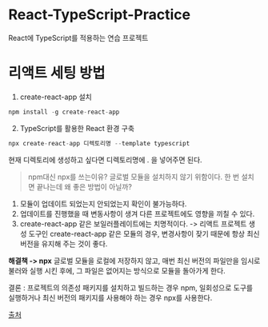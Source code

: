 # React-TypeScript-Practice

React에 TypeScript를 적용하는 연습 프로젝트

# 리액트 세팅 방법

1. create-react-app 설치

```ts
npm install -g create-react-app
```

2. TypeScript를 활용한 React 환경 구축

```ts
npx create-react-app 디렉토리명 --template typescript
```

현재 디렉토리에 생성하고 싶다면 디렉토리명에 . 을 넣어주면 된다.

> npm대신 npx를 쓰는이유?
> 글로벌 모듈을 설치하지 않기 위함이다. 한 번 설치면 끝나는데 왜 좋은 방법이 아닐까?

1. 모듈이 업데이트 되었는지 안되었는지 확인이 불가능하다.
2. 업데이트를 진행했을 때 변동사항이 생겨 다른 프로젝트에도 영향을 끼칠 수 있다.
3. create-react-app 같은 보일러플레이트에는 치명적이다.
   -> 리액트 프로젝트 생성 도구인 create-react-app 같은 모듈의 경우, 변경사항이 잦기 때문에 항상 최신 버전을 유지해 주는 것이 좋다.

**해결책 -> npx**
글로벌 모듈을 로컬에 저장하지 않고, 매번 최신 버전의 파일만을 임시로 불러와 실행 시킨 후에, 그 파일은 없어지는 방식으로 모듈을 돌아가게 한다.

결론 : 프로젝트의 의존성 패키지를 설치하고 빌드하는 경우 npm, 일회성으로 도구를 실행하거나 최신 버전의 패키지를 사용해야 하는 경우 npx를 사용한다.

[출처](https://ljh86029926.gitbook.io/coding-apple-react/undefined/npm-npx)
